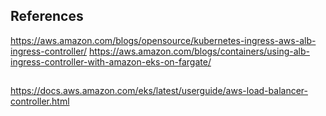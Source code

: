## References
https://aws.amazon.com/blogs/opensource/kubernetes-ingress-aws-alb-ingress-controller/
https://aws.amazon.com/blogs/containers/using-alb-ingress-controller-with-amazon-eks-on-fargate/

## 
https://docs.aws.amazon.com/eks/latest/userguide/aws-load-balancer-controller.html

